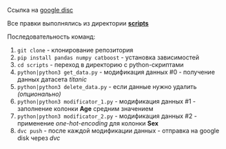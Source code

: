 Ссылка на [google disc](https://drive.google.com/drive/folders/1QNsrhsCeoiA5cVAls-EaS0qJq-6Oa4OK?usp=sharing)

Все правки выполнялись из директории [**scripts**](https://github.com/pohbl4/MLops-HW-2semester/tree/main/HW4/scripts)

Последовательность команд:

1. ```git clone```  - клонирование репозитория
2. ```pip install pandas numpy catboost``` - установка зависимостей
3. ```cd scripts``` - переход в директорию с python-скриптами
4. ```python|python3 get_data.py``` - модификация данных #0 - получение данных датасета *titanic*
5. ```python|python3 delete_data.py``` - если данные нужно удалить *(опционально)*
6. ```python|python3 modificator_1.py``` - модификация данных #1 - заполнение колонки **Age** средним значением
7. ```python|python3 modificator_2.py``` - модификация данных #2 - применение *one-hot-encoding* для колонки **Sex**
8. ```dvc push``` - после каждой модификации данных - отправка на google disk через *dvc*
